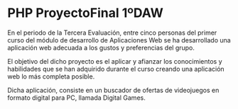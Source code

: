 # PHP ProyectoFinal 1ºDAW

En el periodo de la Tercera Evaluación, entre cinco personas del primer curso del módulo de desarrollo de Aplicaciones Web se ha desarrollado una aplicación web adecuada a los gustos y preferencias del grupo.

El objetivo del dicho proyecto es el aplicar y afianzar los conocimientos y habilidades que se han adquirido durante el curso creando una aplicación web lo más completa posible.

Dicha aplicación, consiste en un buscador de ofertas de videojuegos en formato digital para PC, llamada Digital Games.
